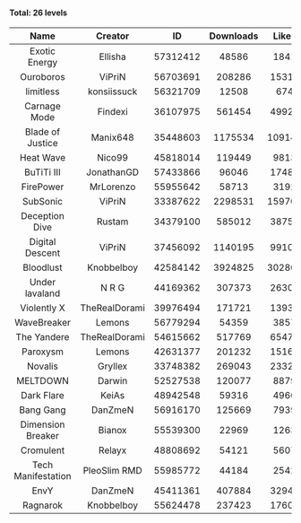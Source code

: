 #### Total: 26 levels

| Name | Creator | ID | Downloads | Likes |
|:---:|:---:|:---:|:---:|:---:|
| Exotic Energy | Ellisha | 57312412 | 48586 | 1841
| Ouroboros | ViPriN | 56703691 | 208286 | 15316
| limitless | konsiissuck | 56321709 | 12508 | 674
| Carnage Mode | Findexi | 36107975 | 561454 | 49927
| Blade of Justice | Manix648 | 35448603 | 1175534 | 109142
| Heat Wave | Nico99 | 45818014 | 119449 | 9813
| BuTiTi III | JonathanGD | 57433866 | 96046 | 17482
| FirePower | MrLorenzo | 55955642 | 58713 | 3192
| SubSonic | ViPriN | 33387622 | 2298531 | 159704
| Deception Dive | Rustam | 34379100 | 585012 | 38758
| Digital Descent | ViPriN | 37456092 | 1140195 | 99106
| Bloodlust | Knobbelboy | 42584142 | 3924825 | 302807
| Under lavaland | N R G | 44169362 | 307373 | 26309
| Violently X | TheRealDorami | 39976494 | 171721 | 13931
| WaveBreaker | Lemons | 56779294 | 54359 | 3857
| The Yandere | TheRealDorami | 54615662 | 517769 | 65473
| Paroxysm | Lemons | 42631377 | 201232 | 15164
| Novalis | Gryllex | 33748382 | 269043 | 23324
| MELTDOWN | Darwin | 52527538 | 120077 | 8879
| Dark Flare | KeiAs | 48942548 | 59316 | 4960
| Bang Gang | DanZmeN | 56916170 | 125669 | 7939
| Dimension Breaker | Bianox | 55539300 | 22969 | 1263
| Cromulent | Relayx | 48808692 | 54121 | 5607
| Tech Manifestation | PleoSlim RMD | 55985772 | 44184 | 2542
| EnvY | DanZmeN | 45411361 | 407884 | 32940
| Ragnarok | Knobbelboy | 55624478 | 237423 | 17603
